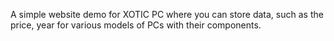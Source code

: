A simple website demo for XOTIC PC where you can store data, such as the price, year
for various models of PCs with their components.
